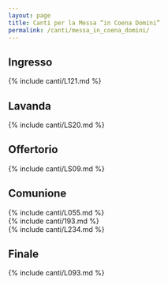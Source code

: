 ```yaml
---
layout: page
title: Canti per la Messa “in Coena Domini”
permalink: /canti/messa_in_coena_domini/
---
```


## Ingresso
{% include canti/L121.md %}     

## Lavanda
{% include canti/LS20.md %}     

## Offertorio
{% include canti/LS09.md %}   

## Comunione   
{% include canti/L055.md %}   
{% include canti/193.md %}    
{% include canti/L234.md %}    

## Finale
{% include canti/L093.md %}
